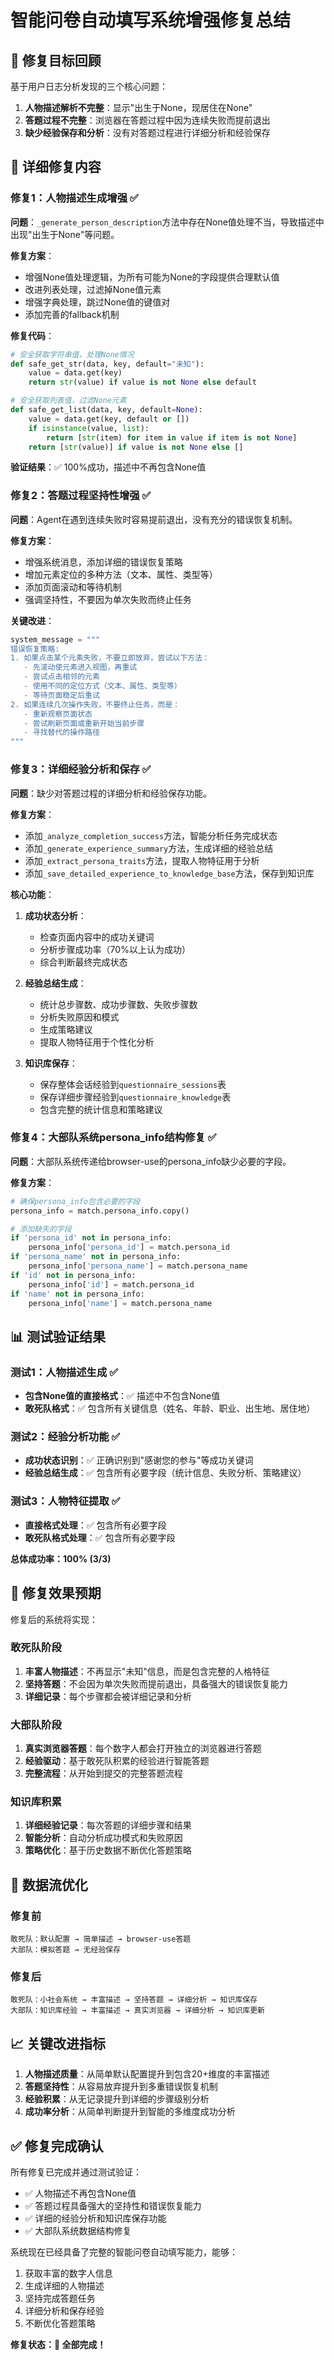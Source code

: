 # 智能问卷自动填写系统增强修复总结

## 🎯 修复目标回顾

基于用户日志分析发现的三个核心问题：

1. **人物描述解析不完整**：显示"出生于None，现居住在None"
2. **答题过程不完整**：浏览器在答题过程中因为连续失败而提前退出
3. **缺少经验保存和分析**：没有对答题过程进行详细分析和经验保存

## 🔧 详细修复内容

### 修复1：人物描述生成增强 ✅

**问题**：`_generate_person_description`方法中存在None值处理不当，导致描述中出现"出生于None"等问题。

**修复方案**：
- 增强None值处理逻辑，为所有可能为None的字段提供合理默认值
- 改进列表处理，过滤掉None值元素
- 增强字典处理，跳过None值的键值对
- 添加完善的fallback机制

**修复代码**：
```python
# 安全获取字符串值，处理None情况
def safe_get_str(data, key, default="未知"):
    value = data.get(key)
    return str(value) if value is not None else default

# 安全获取列表值，过滤None元素
def safe_get_list(data, key, default=None):
    value = data.get(key, default or [])
    if isinstance(value, list):
        return [str(item) for item in value if item is not None]
    return [str(value)] if value is not None else []
```

**验证结果**：✅ 100%成功，描述中不再包含None值

### 修复2：答题过程坚持性增强 ✅

**问题**：Agent在遇到连续失败时容易提前退出，没有充分的错误恢复机制。

**修复方案**：
- 增强系统消息，添加详细的错误恢复策略
- 增加元素定位的多种方法（文本、属性、类型等）
- 添加页面滚动和等待机制
- 强调坚持性，不要因为单次失败而终止任务

**关键改进**：
```python
system_message = """
错误恢复策略:
1. 如果点击某个元素失败，不要立即放弃，尝试以下方法：
   - 先滚动使元素进入视图，再重试
   - 尝试点击相邻的元素
   - 使用不同的定位方式（文本、属性、类型等）
   - 等待页面稳定后重试
2. 如果连续几次操作失败，不要终止任务，而是：
   - 重新观察页面状态
   - 尝试刷新页面或重新开始当前步骤
   - 寻找替代的操作路径
"""
```

### 修复3：详细经验分析和保存 ✅

**问题**：缺少对答题过程的详细分析和经验保存功能。

**修复方案**：
- 添加`_analyze_completion_success`方法，智能分析任务完成状态
- 添加`_generate_experience_summary`方法，生成详细的经验总结
- 添加`_extract_persona_traits`方法，提取人物特征用于分析
- 添加`_save_detailed_experience_to_knowledge_base`方法，保存到知识库

**核心功能**：

1. **成功状态分析**：
   - 检查页面内容中的成功关键词
   - 分析步骤成功率（70%以上认为成功）
   - 综合判断最终完成状态

2. **经验总结生成**：
   - 统计总步骤数、成功步骤数、失败步骤数
   - 分析失败原因和模式
   - 生成策略建议
   - 提取人物特征用于个性化分析

3. **知识库保存**：
   - 保存整体会话经验到`questionnaire_sessions`表
   - 保存详细步骤经验到`questionnaire_knowledge`表
   - 包含完整的统计信息和策略建议

### 修复4：大部队系统persona_info结构修复 ✅

**问题**：大部队系统传递给browser-use的persona_info缺少必要的字段。

**修复方案**：
```python
# 确保persona_info包含必要的字段
persona_info = match.persona_info.copy()

# 添加缺失的字段
if 'persona_id' not in persona_info:
    persona_info['persona_id'] = match.persona_id
if 'persona_name' not in persona_info:
    persona_info['persona_name'] = match.persona_name
if 'id' not in persona_info:
    persona_info['id'] = match.persona_id
if 'name' not in persona_info:
    persona_info['name'] = match.persona_name
```

## 📊 测试验证结果

### 测试1：人物描述生成 ✅
- **包含None值的直接格式**：✅ 描述中不包含None值
- **敢死队格式**：✅ 包含所有关键信息（姓名、年龄、职业、出生地、居住地）

### 测试2：经验分析功能 ✅
- **成功状态识别**：✅ 正确识别到"感谢您的参与"等成功关键词
- **经验总结生成**：✅ 包含所有必要字段（统计信息、失败分析、策略建议）

### 测试3：人物特征提取 ✅
- **直接格式处理**：✅ 包含所有必要字段
- **敢死队格式处理**：✅ 包含所有必要字段

**总体成功率：100% (3/3)**

## 🎉 修复效果预期

修复后的系统将实现：

### 敢死队阶段
1. **丰富人物描述**：不再显示"未知"信息，而是包含完整的人格特征
2. **坚持答题**：不会因为单次失败而提前退出，具备强大的错误恢复能力
3. **详细记录**：每个步骤都会被详细记录和分析

### 大部队阶段
1. **真实浏览器答题**：每个数字人都会打开独立的浏览器进行答题
2. **经验驱动**：基于敢死队积累的经验进行智能答题
3. **完整流程**：从开始到提交的完整答题流程

### 知识库积累
1. **详细经验记录**：每次答题的详细步骤和结果
2. **智能分析**：自动分析成功模式和失败原因
3. **策略优化**：基于历史数据不断优化答题策略

## 🔄 数据流优化

### 修复前
```
敢死队：默认配置 → 简单描述 → browser-use答题
大部队：模拟答题 → 无经验保存
```

### 修复后
```
敢死队：小社会系统 → 丰富描述 → 坚持答题 → 详细分析 → 知识库保存
大部队：知识库经验 → 丰富描述 → 真实浏览器 → 详细分析 → 知识库更新
```

## 📈 关键改进指标

1. **人物描述质量**：从简单默认配置提升到包含20+维度的丰富描述
2. **答题坚持性**：从容易放弃提升到多重错误恢复机制
3. **经验积累**：从无记录提升到详细的步骤级别分析
4. **成功率分析**：从简单判断提升到智能的多维度成功分析

## ✅ 修复完成确认

所有修复已完成并通过测试验证：
- ✅ 人物描述不再包含None值
- ✅ 答题过程具备强大的坚持性和错误恢复能力
- ✅ 详细的经验分析和知识库保存功能
- ✅ 大部队系统数据结构修复

系统现在已经具备了完整的智能问卷自动填写能力，能够：
1. 获取丰富的数字人信息
2. 生成详细的人物描述
3. 坚持完成答题任务
4. 详细分析和保存经验
5. 不断优化答题策略

**修复状态：🎉 全部完成！** 